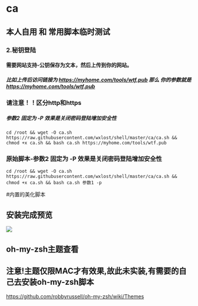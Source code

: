 # ca
## 本人自用 和 常用脚本临时测试


### 2.秘钥登陆
#### 需要网站支持-公钥保存为文本，然后上传到你的网站。

##### 比如上传后访问链接为 https://myhome.com/tools/wtf.pub 那么 你的参数就是 https://myhome.com/tools/wtf.pub
### 请注意！！区分http和https
##### 参数2 固定为 -P 效果是关闭密码登陆增加安全性
```
cd /root && wget -O ca.sh https://raw.githubusercontent.com/wxlost/shell/master/ca/ca.sh && chmod +x ca.sh && bash ca.sh https://myhome.com/tools/wtf.pub
```

### 原始脚本-参数2 固定为 -P 效果是关闭密码登陆增加安全性
```
cd /root && wget -O ca.sh https://raw.githubusercontent.com/wxlost/shell/master/ca/ca.sh && chmod +x ca.sh && bash ca.sh 参数1 -p
```



#内置的美化脚本
## 安装完成预览
![](https://s1.ax1x.com/2018/02/03/9Z7FaT.png)

## oh-my-zsh主题查看
## 注意!主题仅限MAC才有效果,故此未实装,有需要的自己去安装oh-my-zsh脚本
https://github.com/robbyrussell/oh-my-zsh/wiki/Themes
